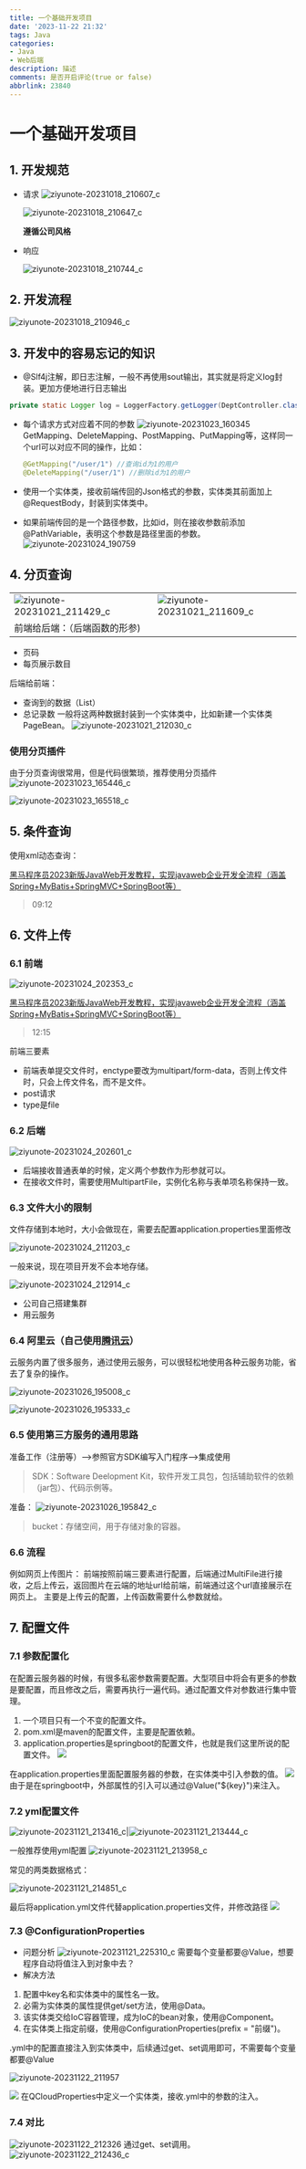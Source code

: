 ```yaml
---
title: 一个基础开发项目
date: '2023-11-22 21:32'
tags: Java
categories: 
- Java
- Web后端
description: 描述
comments: 是否开启评论(true or false)
abbrlink: 23840
---
```


# 一个基础开发项目

## 1. 开发规范
- 请求
![ziyunote-20231018_210607_c](https://hedy-1321816972.cos.ap-guangzhou.myqcloud.com/img/blog202311222126866.webp)

  ![ziyunote-20231018_210647_c](https://hedy-1321816972.cos.ap-guangzhou.myqcloud.com/img/blog202311222126552.webp)

  **遵循公司风格**

- 响应

  ![ziyunote-20231018_210744_c](https://hedy-1321816972.cos.ap-guangzhou.myqcloud.com/img/blog202311222126817.webp)
## 2. 开发流程

![ziyunote-20231018_210946_c](https://hedy-1321816972.cos.ap-guangzhou.myqcloud.com/img/blog202311222126275.webp)


## 3. 开发中的容易忘记的知识

-  @Slf4j注解，即日志注解，一般不再使用sout输出，其实就是将定义log封装。更加方便地进行日志输出
  ```Java
  private static Logger log = LoggerFactory.getLogger(DeptController.class);
  ```

- 每个请求方式对应着不同的参数
  ![ziyunote-20231023_160345](https://hedy-1321816972.cos.ap-guangzhou.myqcloud.com/img/blog202311222126645.webp)
  GetMapping、DeleteMapping、PostMapping、PutMapping等，这样同一个url可以对应不同的操作，比如：

  ```Java
  @GetMapping("/user/1") //查询id为1的用户
  @DeleteMapping("/user/1") //删除id为1的用户
  ```

- 使用一个实体类，接收前端传回的Json格式的参数，实体类其前面加上@RequestBody，封装到实体类中。 
- 如果前端传回的是一个路径参数，比如id，则在接收参数前添加@PathVariable，表明这个参数是路径里面的参数。
![ziyunote-20231024_190759](https://hedy-1321816972.cos.ap-guangzhou.myqcloud.com/img/blog202311222127941.webp)




## 4. 分页查询

|                                                              |                                                              |
| ------------------------------------------------------------ | ------------------------------------------------------------ |
| ![ziyunote-20231021_211429_c](https://hedy-1321816972.cos.ap-guangzhou.myqcloud.com/img/blog202311222128587.webp) | ![ziyunote-20231021_211609_c](https://hedy-1321816972.cos.ap-guangzhou.myqcloud.com/img/blog202311222128457.webp)
前端给后端：（后端函数的形参) |

- 页码
- 每页展示数目

后端给前端：
- 查询到的数据（List）
- 总记录数
一般将这两种数据封装到一个实体类中，比如新建一个实体类PageBean。
![ziyunote-20231021_212030_c](https://hedy-1321816972.cos.ap-guangzhou.myqcloud.com/img/blog202311222128577.webp)
### 使用分页插件
由于分页查询很常用，但是代码很繁琐，推荐使用分页插件
![ziyunote-20231023_165446_c](https://hedy-1321816972.cos.ap-guangzhou.myqcloud.com/img/blog202311222128393.webp)

![ziyunote-20231023_165518_c](https://hedy-1321816972.cos.ap-guangzhou.myqcloud.com/img/blog202311222128197.webp)

## 5. 条件查询 
使用xml动态查询：

[黑马程序员2023新版JavaWeb开发教程，实现javaweb企业开发全流程（涵盖Spring+MyBatis+SpringMVC+SpringBoot等）](https://www.bilibili.com/video/BV1m84y1w7Tb?p=143&ziyu)

> 09:12

## 6. 文件上传
### 6.1 前端

![ziyunote-20231024_202353_c](https://hedy-1321816972.cos.ap-guangzhou.myqcloud.com/img/blog202311222128489.webp)

[黑马程序员2023新版JavaWeb开发教程，实现javaweb企业开发全流程（涵盖Spring+MyBatis+SpringMVC+SpringBoot等）](https://www.bilibili.com/video/BV1m84y1w7Tb?p=146&ziyu)
> 12:15


前端三要素
- 前端表单提交文件时，enctype要改为multipart/form-data，否则上传文件时，只会上传文件名，而不是文件。
- post请求
- type是file
### 6.2 后端


![ziyunote-20231024_202601_c](https://hedy-1321816972.cos.ap-guangzhou.myqcloud.com/img/blog202311222129482.webp)
- 后端接收普通表单的时候，定义两个参数作为形参就可以。
- 在接收文件时，需要使用MultipartFile，实例化名称与表单项名称保持一致。

### 6.3 文件大小的限制
文件存储到本地时，大小会做现在，需要去配置application.properties里面修改

![ziyunote-20231024_211203_c](https://hedy-1321816972.cos.ap-guangzhou.myqcloud.com/img/blog202311222129121.webp)

一般来说，现在项目开发不会本地存储。

![ziyunote-20231024_212914_c](https://hedy-1321816972.cos.ap-guangzhou.myqcloud.com/img/blog202311222129762.webp)
- 公司自己搭建集群
- 用云服务


### 6.4 阿里云（自己使用[腾讯云](腾讯云)）
云服务内置了很多服务，通过使用云服务，可以很轻松地使用各种云服务功能，省去了复杂的操作。

![ziyunote-20231026_195008_c](https://hedy-1321816972.cos.ap-guangzhou.myqcloud.com/img/blog202311222129067.webp)


![ziyunote-20231026_195333_c](https://hedy-1321816972.cos.ap-guangzhou.myqcloud.com/img/blog202311222129724.webp)
### 6.5 使用第三方服务的通用思路
准备工作（注册等）-->参照官方SDK编写入门程序-->集成使用

> SDK：Software Deelopment Kit，软件开发工具包，包括辅助软件的依赖（jar包）、代码示例等。

准备：
![ziyunote-20231026_195842_c](https://hedy-1321816972.cos.ap-guangzhou.myqcloud.com/img/blog202311222129763.webp)
 > bucket：存储空间，用于存储对象的容器。

### 6.6 流程
例如网页上传图片：
前端按照前端三要素进行配置，后端通过MultiFile进行接收，之后上传云，返回图片在云端的地址url给前端，前端通过这个url直接展示在网页上。
主要是上传云的配置，上传函数需要什么参数就给。

## 7. 配置文件
### 7.1 参数配置化
在配置云服务器的时候，有很多私密参数需要配置。大型项目中将会有更多的参数是要配置，而且修改之后，需要再执行一遍代码。通过配置文件对参数进行集中管理。
1. 一个项目只有一个不变的配置文件。
2. pom.xml是maven的配置文件，主要是配置依赖。
3. application.properties是springboot的配置文件，也就是我们这里所说的配置文件。
![](https://hedy-1321816972.cos.ap-guangzhou.myqcloud.com/img/blog202401022016994.webp)

在application.properties里面配置服务器的参数，在实体类中引入参数的值。
![](https://hedy-1321816972.cos.ap-guangzhou.myqcloud.com/img/blog202401022016774.webp)
由于是在springboot中，外部属性的引入可以通过@Value("${key}")来注入。

### 7.2 yml配置文件

![ziyunote-20231121_213416_c](https://hedy-1321816972.cos.ap-guangzhou.myqcloud.com/img/blog202311222130845.webp)|![ziyunote-20231121_213444_c](https://hedy-1321816972.cos.ap-guangzhou.myqcloud.com/img/blog202311222130697.webp)

一般推荐使用yml配置
![ziyunote-20231121_213958_c](https://hedy-1321816972.cos.ap-guangzhou.myqcloud.com/img/blog202311222131959.webp)


常见的两类数据格式：

![ziyunote-20231121_214851_c](https://hedy-1321816972.cos.ap-guangzhou.myqcloud.com/img/blog202311222131289.webp)

最后将application.yml文件代替application.properties文件，并修改路径
![](https://hedy-1321816972.cos.ap-guangzhou.myqcloud.com/img/blog202401022017857.webp)

### 7.3 @ConfigurationProperties

- 问题分析
![ziyunote-20231121_225310_c](https://hedy-1321816972.cos.ap-guangzhou.myqcloud.com/img/blog202311222131630.webp)
需要每个变量都要@Value，想要程序自动将值注入到对象中去？
- 解决方法
1. 配置中key名和实体类中的属性名一致。
2. 必需为实体类的属性提供get/set方法，使用@Data。
3. 该实体类交给IoC容器管理，成为IoC的bean对象，使用@Component。
4. 在实体类上指定前缀，使用@ConfigurationProperties(prefix = "前缀")。


.yml中的配置直接注入到实体类中，后续通过get、set调用即可，不需要每个变量都要@Value

![ziyunote-20231122_211957](https://hedy-1321816972.cos.ap-guangzhou.myqcloud.com/img/blog202311222131908.webp)

![](https://hedy-1321816972.cos.ap-guangzhou.myqcloud.com/img/blog202311222131336.webp)
在QCloudProperties中定义一个实体类，接收.yml中的参数的注入。

### 7.4 对比

![ziyunote-20231122_212326](https://hedy-1321816972.cos.ap-guangzhou.myqcloud.com/img/blog202311222131054.webp)
通过get、set调用。
![ziyunote-20231122_212436_c](https://hedy-1321816972.cos.ap-guangzhou.myqcloud.com/img/blog202311222132455.webp)



